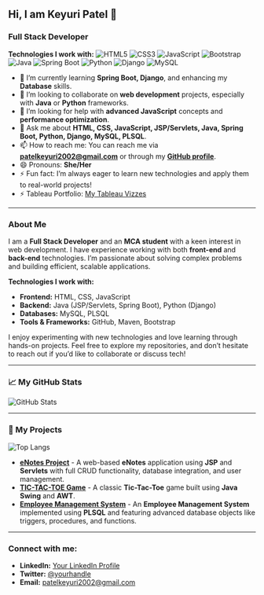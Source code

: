 ## Hi, I am Keyuri Patel 👋
### Full Stack Developer
**Technologies I work with:**
![HTML5](https://img.shields.io/badge/HTML5-%23E34F26.svg?style=flat&logo=html5&logoColor=white) 
![CSS3](https://img.shields.io/badge/CSS3-%231572B6.svg?style=flat&logo=css3&logoColor=white) 
![JavaScript](https://img.shields.io/badge/JavaScript-%23F7DF1E.svg?style=flat&logo=javascript&logoColor=white)
![Bootstrap](https://img.shields.io/badge/Bootstrap-%23563D7C.svg?style=flat&logo=bootstrap&logoColor=white)
![Java](https://img.shields.io/badge/Java-%23FFB813.svg?style=flat&logo=java&logoColor=white) 
![Spring Boot](https://img.shields.io/badge/Spring%20Boot-%236DB33F.svg?style=flat&logo=spring-boot&logoColor=white) 
![Python](https://img.shields.io/badge/Python-%233B8EB9.svg?style=flat&logo=python&logoColor=white) 
![Django](https://img.shields.io/badge/Django-%23092E20.svg?style=flat&logo=django&logoColor=white)
![MySQL](https://img.shields.io/badge/MySQL-%2300f.svg?style=flat&logo=mysql&logoColor=white)

- 🌱 I’m currently learning **Spring Boot, Django**, and enhancing my **Database** skills.
- 👯 I’m looking to collaborate on **web development** projects, especially with **Java** or **Python** frameworks.
- 🤔 I’m looking for help with **advanced JavaScript** concepts and **performance optimization**.
- 💬 Ask me about **HTML, CSS, JavaScript, JSP/Servlets, Java, Spring Boot, Python, Django, MySQL, PLSQL**.
- 📫 How to reach me: You can reach me via **patelkeyuri2002@gmail.com** or through my **[GitHub profile](https://github.com/patelkeyuri2012)**.
- 😄 Pronouns: **She/Her**
- ⚡ Fun fact: I’m always eager to learn new technologies and apply them to real-world projects!
- ⚡ Tableau Portfolio: [My Tableau Vizzes](https://public.tableau.com/app/profile/patelkeyuri2012/vizzes)
---

### About Me

I am a **Full Stack Developer** and an **MCA student** with a keen interest in web development. I have experience working with both **front-end** and **back-end** technologies. I’m passionate about solving complex problems and building efficient, scalable applications.

**Technologies I work with:**
- **Frontend:** HTML, CSS, JavaScript
- **Backend:** Java (JSP/Servlets, Spring Boot), Python (Django)
- **Databases:** MySQL, PLSQL
- **Tools & Frameworks:** GitHub, Maven, Bootstrap

I enjoy experimenting with new technologies and love learning through hands-on projects. Feel free to explore my repositories, and don’t hesitate to reach out if you’d like to collaborate or discuss tech!

---

### 📈 My GitHub Stats
![GitHub Stats](https://github-readme-stats.vercel.app/api?username=patelkeyuri2012&show_icons=true&theme=transparent)

---

### 📂 My Projects
![Top Langs](https://github-readme-stats.vercel.app/api/top-langs/?username=patelkeyuri2012&layout=compact)
- [**eNotes Project**](https://github.com/patelkeyuri2012/enotes) - A web-based **eNotes** application using **JSP** and **Servlets** with full CRUD functionality, database integration, and user management.
- [**TIC-TAC-TOE Game**](https://github.com/patelkeyuri2012/tic-tac-toe) - A classic **Tic-Tac-Toe** game built using **Java Swing** and **AWT**.
- [**Employee Management System**](https://github.com/patelkeyuri2012/employee-management) - An **Employee Management System** implemented using **PLSQL** and featuring advanced database objects like triggers, procedures, and functions.

---

### Connect with me:
- **LinkedIn:** [Your LinkedIn Profile](https://www.linkedin.com/in/your-profile)
- **Twitter:** [@yourhandle](https://twitter.com/yourhandle)
- **Email:** [patelkeyuri2002@gmail.com](mailto:patelkeyuri2002@gmail.com)
